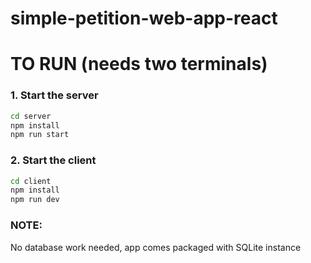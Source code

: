# simple-petition-web-app-react  

# TO RUN (needs two terminals)  

### 1. Start the server  
```bash
cd server
npm install
npm run start
```

### 2. Start the client  
```bash
cd client
npm install
npm run dev
```

### NOTE:  
No database work needed, app comes packaged with SQLite instance
